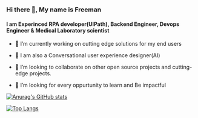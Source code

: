 ### Hi there 👋, My name is Freeman

####  I am Experinced RPA developer(UIPath),  Backend Engineer, Devops Engineer & Medical Laboratory scientist
- 🔭 I’m currently working on cutting edge solutions for my end users

- 🌱 I am also a Conversational user experience designer(AI)

- 👯 I’m looking to collaborate on other open source projects and cutting-edge projects.

- 🤔 I’m looking for every oppurtunity to learn and Be impactful

[![Anurag's GitHub stats](https://github-readme-stats.vercel.app/api?username=Freeman-kuch&show_icons=true&theme=dracula)](https://github.com/anuraghazra/github-readme-stats)

   [![Top Langs](https://github-readme-stats.vercel.app/api/top-langs/?username=Freeman-kuch)](https://github.com/anuraghazra/github-readme-stats)
